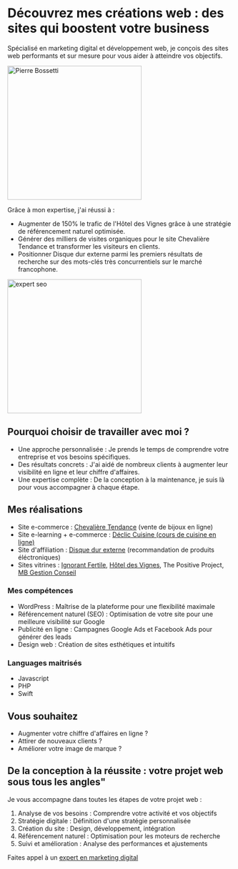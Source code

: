 <head><meta name="google-site-verification" content="piKV58mw_95vnorJE3N04C1IgvyIX9b7_iKxjBWVVKk" /></head>

# Découvrez mes créations web : des sites qui boostent votre business
<p>Spécialisé en marketing digital et développement web, je conçois des sites web performants et sur mesure pour vous aider à atteindre vos objectifs.</p>
<img alt="Pierre Bossetti" src="https://www.ignorant-fertile.com/wp-content/uploads/2022/10/Pierre_Bossetti-fond-blanc.png" height=300px >

Grâce à mon expertise, j'ai réussi à :
- Augmenter de 150% le trafic de l'Hôtel des Vignes grâce à une stratégie de référencement naturel optimisée.
- Générer des milliers de visites organiques pour le site Chevalière Tendance et transformer les visiteurs en clients.
- Positionner Disque dur externe parmi les premiers résultats de recherche sur des mots-clés très concurrentiels sur le marché francophone.
<img alt="expert seo" src="https://www.ignorant-fertile.com/wp-content/uploads/2023/03/referencement-seo.png" height=300px >

## Pourquoi choisir de travailler avec moi ?

- Une approche personnalisée : Je prends le temps de comprendre votre entreprise et vos besoins spécifiques.
- Des résultats concrets : J'ai aidé de nombreux clients à augmenter leur visibilité en ligne et leur chiffre d'affaires.
- Une expertise complète : De la conception à la maintenance, je suis là pour vous accompagner à chaque étape.

## Mes réalisations
- Site e-commerce : <a href="https://www.chevaliere-tendance.com/">Chevalière Tendance</a> (vente de bijoux en ligne)
- Site e-learning + e-commerce : <a href="https://www.chevaliere-tendance.com/">Déclic Cuisine (cours de cuisine en ligne)</a>
- Site d'affiliation : <a href="https://disque-dur-externe.net">Disque dur externe</a> (recommandation de produits éléctroniques)
- Sites vitrines : <a href="https://www.ignorant-fertile.com/">Ignorant Fertile</a>, <a href="https://www.hoteldesvignes.ch/">Hôtel des Vignes</a>, The Positive Project, <a href="https://www.gestionconseil.ch">MB Gestion Conseil</a>

### Mes compétences
- WordPress : Maîtrise de la plateforme pour une flexibilité maximale
- Référencement naturel (SEO) : Optimisation de votre site pour une meilleure visibilité sur Google
- Publicité en ligne : Campagnes Google Ads et Facebook Ads pour générer des leads
- Design web : Création de sites esthétiques et intuitifs

### Languages maitrisés
- Javascript
- PHP
- Swift

## Vous souhaitez
- Augmenter votre chiffre d'affaires en ligne ?
- Attirer de nouveaux clients ?
- Améliorer votre image de marque ?


## De la conception à la réussite : votre projet web sous tous les angles"
Je vous accompagne dans toutes les étapes de votre projet web :
1. Analyse de vos besoins : Comprendre votre activité et vos objectifs
2. Stratégie digitale : Définition d'une stratégie personnalisée
3. Création du site : Design, développement, intégration
4. Référencement naturel : Optimisation pour les moteurs de recherche
5. Suivi et amélioration : Analyse des performances et ajustements

Faites appel à un <a href="https://www.ignorant-fertile.com/realisations-marketing-digital/">expert en marketing digital</a>
